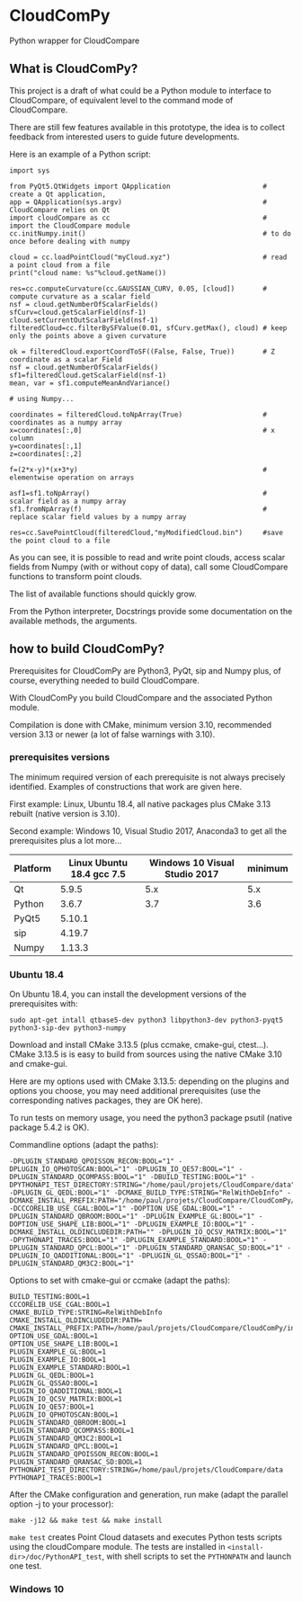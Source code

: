 # CloudComPy
Python wrapper for CloudCompare

## What is CloudComPy?
This project is a draft of what could be a Python module to interface to CloudCompare, of equivalent level to the command mode of CloudCompare.

There are still few features available in this prototype, the idea is to collect feedback from interested users to guide future developments.

Here is an example of a Python script:

```
import sys

from PyQt5.QtWidgets import QApplication                       # create a Qt application, 
app = QApplication(sys.argv)                                   # CloudCompare relies on Qt
import cloudCompare as cc                                      # import the CloudCompare module
cc.initNumpy.init()                                            # to do once before dealing with numpy

cloud = cc.loadPointCloud("myCloud.xyz")                       # read a point cloud from a file
print("cloud name: %s"%cloud.getName())

res=cc.computeCurvature(cc.GAUSSIAN_CURV, 0.05, [cloud])       # compute curvature as a scalar field
nsf = cloud.getNumberOfScalarFields()
sfCurv=cloud.getScalarField(nsf-1)
cloud.setCurrentOutScalarField(nsf-1)
filteredCloud=cc.filterBySFValue(0.01, sfCurv.getMax(), cloud) # keep only the points above a given curvature

ok = filteredCloud.exportCoordToSF((False, False, True))       # Z coordinate as a scalar Field
nsf = cloud.getNumberOfScalarFields()
sf1=filteredCloud.getScalarField(nsf-1)
mean, var = sf1.computeMeanAndVariance()

# using Numpy...

coordinates = filteredCloud.toNpArray(True)                    # coordinates as a numpy array
x=coordinates[:,0]                                             # x column
y=coordinates[:,1]
z=coordinates[:,2]

f=(2*x-y)*(x+3*y)                                              # elementwise operation on arrays

asf1=sf1.toNpArray()                                           # scalar field as a numpy array
sf1.fromNpArray(f)                                             # replace scalar field values by a numpy array

res=cc.SavePointCloud(filteredCloud,"myModifiedCloud.bin")     #save the point cloud to a file
```

As you can see, it is possible to read and write point clouds, access scalar fields from Numpy (with or without copy of data), call some CloudCompare functions to transform point clouds.

The list of available functions should quickly grow.

From the Python interpreter, Docstrings provide some documentation on the available methods, the arguments.

## how to build CloudComPy?

Prerequisites for CloudComPy are Python3, PyQt, sip and Numpy plus, of course, everything needed to build CloudCompare.

With CloudComPy you build CloudCompare and the associated Python module.

Compilation is done with CMake, minimum version 3.10, recommended version 3.13 or newer (a lot of false warnings with 3.10).

### prerequisites versions
The minimum required version of each prerequisite is not always precisely identified. Examples of constructions that work are given here.

First example: Linux, Ubuntu 18.4, all native packages plus CMake 3.13 rebuilt (native version is 3.10).

Second example: Windows 10, Visual Studio 2017, Anaconda3 to get all the prerequisites plus a lot more...


| Platform | Linux Ubuntu 18.4 gcc 7.5 | Windows 10 Visual Studio 2017 | minimum |
| -------- | ------------------------- | ------------------------------| ------- |
| Qt       | 5.9.5                     | 5.x                           | 5.x     |
| Python   | 3.6.7                     | 3.7                           | 3.6     |
| PyQt5    | 5.10.1                    |                               |         |
| sip      | 4.19.7                    |                               |         |
| Numpy    | 1.13.3                    |                               |         |



### Ubuntu 18.4

On Ubuntu 18.4, you can install the development versions of the prerequisites with:

```
sudo apt-get intall qtbase5-dev python3 libpython3-dev python3-pyqt5 python3-sip-dev python3-numpy
```
Download and install CMake 3.13.5 (plus ccmake, cmake-gui, ctest...). CMake 3.13.5 is is easy to build from sources using the native CMake 3.10 and cmake-gui.

Here are my options used with CMake 3.13.5: depending on the plugins and options you choose, you may need additional prerequisites (use the corresponding natives packages, they are OK here).

To run tests on memory usage, you need the python3 package psutil (native package 5.4.2 is OK).

Commandline options (adapt the paths):

```
-DPLUGIN_STANDARD_QPOISSON_RECON:BOOL="1" -DPLUGIN_IO_QPHOTOSCAN:BOOL="1" -DPLUGIN_IO_QE57:BOOL="1" -DPLUGIN_STANDARD_QCOMPASS:BOOL="1" -DBUILD_TESTING:BOOL="1" -DPYTHONAPI_TEST_DIRECTORY:STRING="/home/paul/projets/CloudCompare/data" -DPLUGIN_GL_QEDL:BOOL="1" -DCMAKE_BUILD_TYPE:STRING="RelWithDebInfo" -DCMAKE_INSTALL_PREFIX:PATH="/home/paul/projets/CloudCompare/CloudComPy/installRelease" -DCCCORELIB_USE_CGAL:BOOL="1" -DOPTION_USE_GDAL:BOOL="1" -DPLUGIN_STANDARD_QBROOM:BOOL="1" -DPLUGIN_EXAMPLE_GL:BOOL="1" -DOPTION_USE_SHAPE_LIB:BOOL="1" -DPLUGIN_EXAMPLE_IO:BOOL="1" -DCMAKE_INSTALL_OLDINCLUDEDIR:PATH="" -DPLUGIN_IO_QCSV_MATRIX:BOOL="1" -DPYTHONAPI_TRACES:BOOL="1" -DPLUGIN_EXAMPLE_STANDARD:BOOL="1" -DPLUGIN_STANDARD_QPCL:BOOL="1" -DPLUGIN_STANDARD_QRANSAC_SD:BOOL="1" -DPLUGIN_IO_QADDITIONAL:BOOL="1" -DPLUGIN_GL_QSSAO:BOOL="1" -DPLUGIN_STANDARD_QM3C2:BOOL="1" 
```

Options to set with cmake-gui or ccmake (adapt the paths):

```
BUILD_TESTING:BOOL=1
CCCORELIB_USE_CGAL:BOOL=1
CMAKE_BUILD_TYPE:STRING=RelWithDebInfo
CMAKE_INSTALL_OLDINCLUDEDIR:PATH=
CMAKE_INSTALL_PREFIX:PATH=/home/paul/projets/CloudCompare/CloudComPy/installRelease
OPTION_USE_GDAL:BOOL=1
OPTION_USE_SHAPE_LIB:BOOL=1
PLUGIN_EXAMPLE_GL:BOOL=1
PLUGIN_EXAMPLE_IO:BOOL=1
PLUGIN_EXAMPLE_STANDARD:BOOL=1
PLUGIN_GL_QEDL:BOOL=1
PLUGIN_GL_QSSAO:BOOL=1
PLUGIN_IO_QADDITIONAL:BOOL=1
PLUGIN_IO_QCSV_MATRIX:BOOL=1
PLUGIN_IO_QE57:BOOL=1
PLUGIN_IO_QPHOTOSCAN:BOOL=1
PLUGIN_STANDARD_QBROOM:BOOL=1
PLUGIN_STANDARD_QCOMPASS:BOOL=1
PLUGIN_STANDARD_QM3C2:BOOL=1
PLUGIN_STANDARD_QPCL:BOOL=1
PLUGIN_STANDARD_QPOISSON_RECON:BOOL=1
PLUGIN_STANDARD_QRANSAC_SD:BOOL=1
PYTHONAPI_TEST_DIRECTORY:STRING=/home/paul/projets/CloudCompare/data
PYTHONAPI_TRACES:BOOL=1
```
After the CMake configuration and generation, run make (adapt the parallel option -j to your processor):

```
make -j12 && make test && make install
```

`make test` creates Point Cloud datasets and executes Python tests scripts using the cloudCompare module.
The tests are installed in `<install-dir>/doc/PythonAPI_test`, with shell scripts to set the `PYTHONPATH` and launch one test.

### Windows 10




